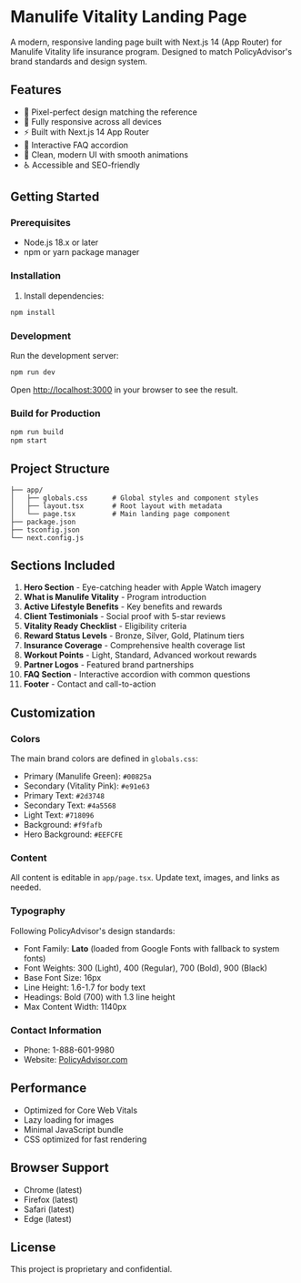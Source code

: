 # Manulife Vitality Landing Page

A modern, responsive landing page built with Next.js 14 (App Router) for Manulife Vitality life insurance program. Designed to match PolicyAdvisor's brand standards and design system.

## Features

- 🎨 Pixel-perfect design matching the reference
- 📱 Fully responsive across all devices
- ⚡ Built with Next.js 14 App Router
- 🎯 Interactive FAQ accordion
- 💅 Clean, modern UI with smooth animations
- ♿ Accessible and SEO-friendly

## Getting Started

### Prerequisites

- Node.js 18.x or later
- npm or yarn package manager

### Installation

1. Install dependencies:

```bash
npm install
```

### Development

Run the development server:

```bash
npm run dev
```

Open [http://localhost:3000](http://localhost:3000) in your browser to see the result.

### Build for Production

```bash
npm run build
npm start
```

## Project Structure

```
├── app/
│   ├── globals.css      # Global styles and component styles
│   ├── layout.tsx       # Root layout with metadata
│   └── page.tsx         # Main landing page component
├── package.json
├── tsconfig.json
└── next.config.js
```

## Sections Included

1. **Hero Section** - Eye-catching header with Apple Watch imagery
2. **What is Manulife Vitality** - Program introduction
3. **Active Lifestyle Benefits** - Key benefits and rewards
4. **Client Testimonials** - Social proof with 5-star reviews
5. **Vitality Ready Checklist** - Eligibility criteria
6. **Reward Status Levels** - Bronze, Silver, Gold, Platinum tiers
7. **Insurance Coverage** - Comprehensive health coverage list
8. **Workout Points** - Light, Standard, Advanced workout rewards
9. **Partner Logos** - Featured brand partnerships
10. **FAQ Section** - Interactive accordion with common questions
11. **Footer** - Contact and call-to-action

## Customization

### Colors

The main brand colors are defined in `globals.css`:

- Primary (Manulife Green): `#00825a`
- Secondary (Vitality Pink): `#e91e63`
- Primary Text: `#2d3748`
- Secondary Text: `#4a5568`
- Light Text: `#718096`
- Background: `#f9fafb`
- Hero Background: `#EEFCFE`

### Content

All content is editable in `app/page.tsx`. Update text, images, and links as needed.

### Typography

Following PolicyAdvisor's design standards:
- Font Family: **Lato** (loaded from Google Fonts with fallback to system fonts)
- Font Weights: 300 (Light), 400 (Regular), 700 (Bold), 900 (Black)
- Base Font Size: 16px
- Line Height: 1.6-1.7 for body text
- Headings: Bold (700) with 1.3 line height
- Max Content Width: 1140px

### Contact Information

- Phone: 1-888-601-9980
- Website: [PolicyAdvisor.com](https://www.policyadvisor.com)

## Performance

- Optimized for Core Web Vitals
- Lazy loading for images
- Minimal JavaScript bundle
- CSS optimized for fast rendering

## Browser Support

- Chrome (latest)
- Firefox (latest)
- Safari (latest)
- Edge (latest)

## License

This project is proprietary and confidential.

